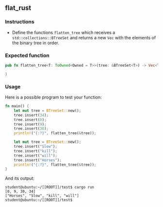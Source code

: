 ## flat_rust

### Instructions

- Define the functions `flatten_tree` which receives a `std::collections::BTreeSet` and returns a new `Vec` with the elements of the binary tree in order.

### Expected function

```rust
pub fn flatten_tree<T: ToOwned<Owned = T>>(tree: &BTreeSet<T>) -> Vec<T> {

}
```

### Usage

Here is a possible program to test your function:

```rust
fn main() {
	let mut tree = BTreeSet::new();
	tree.insert(34);
	tree.insert(0);
	tree.insert(9);
	tree.insert(30);
	println!("{:?}", flatten_tree(&tree));

	let mut tree = BTreeSet::new();
	tree.insert("Slow");
	tree.insert("kill");
	tree.insert("will");
	tree.insert("Horses");
	println!("{:?}", flatten_tree(&tree));
}
```

And its output:

```console
student@ubuntu:~/[[ROOT]]/test$ cargo run
[0, 9, 30, 34]
["Horses", "Slow", "kill", "will"]
student@ubuntu:~/[[ROOT]]/test$
```
